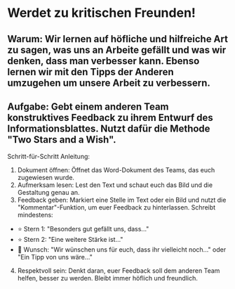 # Werdet zu kritischen Freunden!

## Warum: Wir lernen auf höfliche und hilfreiche Art zu sagen, was uns an Arbeite gefällt und was wir denken, dass man verbesser kann. Ebenso lernen wir mit den Tipps der Anderen umzugehen um unsere Arbeit zu verbessern.

## Aufgabe: Gebt einem anderen Team konstruktives Feedback zu ihrem Entwurf des Informationsblattes. Nutzt dafür die Methode "Two Stars and a Wish".

Schritt-für-Schritt Anleitung:
1. Dokument öffnen: Öffnet das Word-Dokument des Teams, das euch zugewiesen wurde.
2. Aufmerksam lesen: Lest den Text und schaut euch das Bild und die Gestaltung genau an.
3. Feedback geben: Markiert eine Stelle im Text oder ein Bild und nutzt die "Kommentar"-Funktion, um euer Feedback zu hinterlassen. Schreibt mindestens:
* ⭐ Stern 1: "Besonders gut gefällt uns, dass..."
* ⭐ Stern 2: "Eine weitere Stärke ist..."
* 🌠 Wunsch: "Wir wünschen uns für euch, dass ihr vielleicht noch..." oder "Ein Tipp von uns wäre..."
4. Respektvoll sein: Denkt daran, euer Feedback soll dem anderen Team helfen, besser zu werden. Bleibt immer höflich und freundlich.

